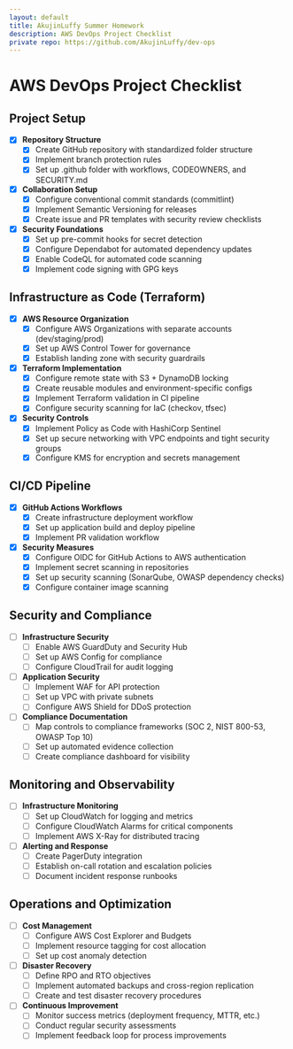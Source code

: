 ```yaml
---
layout: default
title: AkujinLuffy Summer Homework
description: AWS DevOps Project Checklist
private repo: https://github.com/AkujinLuffy/dev-ops
---
```


# AWS DevOps Project Checklist

## Project Setup

- [x] **Repository Structure**
  - [x] Create GitHub repository with standardized folder structure
  - [x] Implement branch protection rules
  - [x] Set up .github folder with workflows, CODEOWNERS, and SECURITY.md

- [x] **Collaboration Setup**
  - [x] Configure conventional commit standards (commitlint)
  - [x] Implement Semantic Versioning for releases
  - [x] Create issue and PR templates with security review checklists

- [x] **Security Foundations**
  - [x] Set up pre-commit hooks for secret detection
  - [x] Configure Dependabot for automated dependency updates
  - [x] Enable CodeQL for automated code scanning
  - [x] Implement code signing with GPG keys

## Infrastructure as Code (Terraform)

- [x] **AWS Resource Organization**
  - [x] Configure AWS Organizations with separate accounts (dev/staging/prod)
  - [x] Set up AWS Control Tower for governance
  - [x] Establish landing zone with security guardrails

- [x] **Terraform Implementation**
  - [x] Configure remote state with S3 + DynamoDB locking
  - [x] Create reusable modules and environment-specific configs
  - [x] Implement Terraform validation in CI pipeline
  - [x] Configure security scanning for IaC (checkov, tfsec)

- [x] **Security Controls**
  - [x] Implement Policy as Code with HashiCorp Sentinel
  - [x] Set up secure networking with VPC endpoints and tight security groups
  - [x] Configure KMS for encryption and secrets management

## CI/CD Pipeline

- [x] **GitHub Actions Workflows**
  - [x] Create infrastructure deployment workflow
  - [x] Set up application build and deploy pipeline
  - [x] Implement PR validation workflow

- [x] **Security Measures**
  - [x] Configure OIDC for GitHub Actions to AWS authentication
  - [x] Implement secret scanning in repositories
  - [x] Set up security scanning (SonarQube, OWASP dependency checks)
  - [x] Configure container image scanning

## Security and Compliance

- [ ] **Infrastructure Security**
  - [ ] Enable AWS GuardDuty and Security Hub
  - [ ] Set up AWS Config for compliance
  - [ ] Configure CloudTrail for audit logging

- [ ] **Application Security**
  - [ ] Implement WAF for API protection
  - [ ] Set up VPC with private subnets
  - [ ] Configure AWS Shield for DDoS protection

- [ ] **Compliance Documentation**
  - [ ] Map controls to compliance frameworks (SOC 2, NIST 800-53, OWASP Top 10)
  - [ ] Set up automated evidence collection
  - [ ] Create compliance dashboard for visibility

## Monitoring and Observability

- [ ] **Infrastructure Monitoring**
  - [ ] Set up CloudWatch for logging and metrics
  - [ ] Configure CloudWatch Alarms for critical components
  - [ ] Implement AWS X-Ray for distributed tracing

- [ ] **Alerting and Response**
  - [ ] Create PagerDuty integration
  - [ ] Establish on-call rotation and escalation policies
  - [ ] Document incident response runbooks

## Operations and Optimization

- [ ] **Cost Management**
  - [ ] Configure AWS Cost Explorer and Budgets
  - [ ] Implement resource tagging for cost allocation
  - [ ] Set up cost anomaly detection

- [ ] **Disaster Recovery**
  - [ ] Define RPO and RTO objectives
  - [ ] Implement automated backups and cross-region replication
  - [ ] Create and test disaster recovery procedures

- [ ] **Continuous Improvement**
  - [ ] Monitor success metrics (deployment frequency, MTTR, etc.)
  - [ ] Conduct regular security assessments
  - [ ] Implement feedback loop for process improvements

